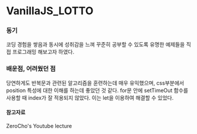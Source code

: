 # VanillaJS_LOTTO
### 동기
코딩 경험을 쌓음과 동시에 성취감을 느껴 꾸준히 공부할 수 있도록 유명한 예제들을 직접 프로그래밍 해보고자 하였다. 

### 배운점, 어려웠던 점
당연하게도 반복문과 관련된 알고리즘을 훈련하는데 매우 유익했으며, css부분에서 position 특성에 대한 이해를 하는데 좋았던 것 같다.
for문 안에 setTimeOut 함수를 사용할 때 index가 잘 적용되지 않았다. 이는 let을 이용하여 해결할 수 있었다.

#### 참고자료
ZeroCho's Youtube lecture
